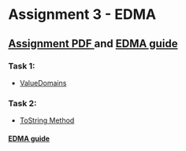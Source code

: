 # Assignment 3 - EDMA

## [Assignment PDF ](https://github.com/fred8728/SOFT_DBD/blob/master/EDMA/Assignment3.pdf) and [EDMA guide](https://github.com/tgrundtvig/EDMA)

### Task 1: 
* [ValueDomains](https://github.com/fred8728/SOFT_DBD/blob/master/EDMA/EDMA/edmasrc/Student.edma)

### Task 2:
* [ToString Method](https://github.com/fred8728/SOFT_DBD/blob/master/EDMA/EDMA/src/testing/Test.java)

#### [EDMA guide](https://github.com/tgrundtvig/EDMA)
